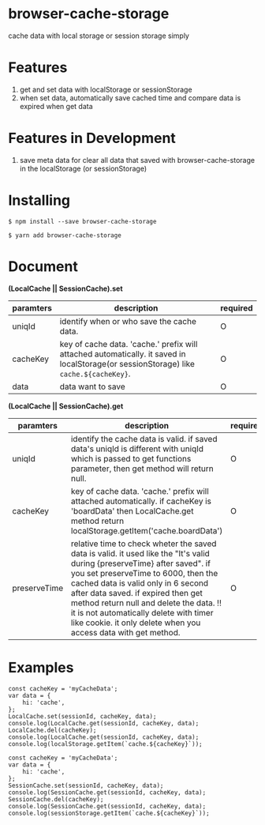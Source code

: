 # browser-cache-storage
cache data with local storage or session storage simply

# Features
1. get and set data with localStorage or sessionStorage
2. when set data, automatically save cached time and compare data is expired when get data


# Features in Development
1. save meta data for clear all data that saved with browser-cache-storage in the localStorage (or sessionStorage)


# Installing
```
$ npm install --save browser-cache-storage
```
```
$ yarn add browser-cache-storage
```

# Document
**(LocalCache || SessionCache).set**  
  
| paramters | description                                                                                                                           | required |
|-----------|------------------------------------------------------------------------------------------                                             |----------|
| uniqId    | identify when or who save the cache data.                                                                                             | O        |
| cacheKey  | key of cache data. 'cache.' prefix will attached automatically. it saved in localStorage(or sessionStorage) like `cache.${cacheKey}`. | O        |
| data      | data want to save                                                                                                                     | O        |

  
**(LocalCache || SessionCache).get**  
  
| paramters 	| description 	| required 	|
|--------------	|-------------------------------------------------------------------------------------------------------------------------------------------------------------------------------------------------------------------------------------------------------------------------------------------------------------------------------------------------------------------------------------------------------	|----------	|
| uniqId 	| identify the cache data is valid. if saved data's uniqId is different with uniqId which is passed to get functions parameter,  then get method will return null. 	| O 	|
| cacheKey 	| key of cache data. 'cache.' prefix will attached automatically. if cacheKey is 'boardData' then LocalCache.get method return localStorage.getItem('cache.boardData') 	| O 	|
| preserveTime 	| relative time to check wheter the saved data is valid. it used like the "It's valid during {preserveTime} after saved". if you set preserveTime to 6000, then the cached data is valid only in 6 second after data saved. if expired then get method return null and delete the data.  !! it is not automatically delete with timer like cookie. it only delete when you access data with get method. 	| O 	|
  
   
# Examples
```
const cacheKey = 'myCacheData';
var data = {
    hi: 'cache',
};
LocalCache.set(sessionId, cacheKey, data);
console.log(LocalCache.get(sessionId, cacheKey, data);
LocalCache.del(cacheKey);
console.log(LocalCache.get(sessionId, cacheKey, data);
console.log(localStorage.getItem(`cache.${cacheKey}`));
```

```
const cacheKey = 'myCacheData';
var data = {
    hi: 'cache',
};
SessionCache.set(sessionId, cacheKey, data);
console.log(SessionCache.get(sessionId, cacheKey, data);
SessionCache.del(cacheKey);
console.log(SessionCache.get(sessionId, cacheKey, data);
console.log(sessionStorage.getItem(`cache.${cacheKey}`));
```
